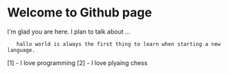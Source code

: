 # Welcome to Github page

I'm glad you are here. I plan to talk about ...

~~~
   hallo world is always the first thing to learn when starting a new language.
~~~

[1] - I love programming
[2] - I love plyaing chess
